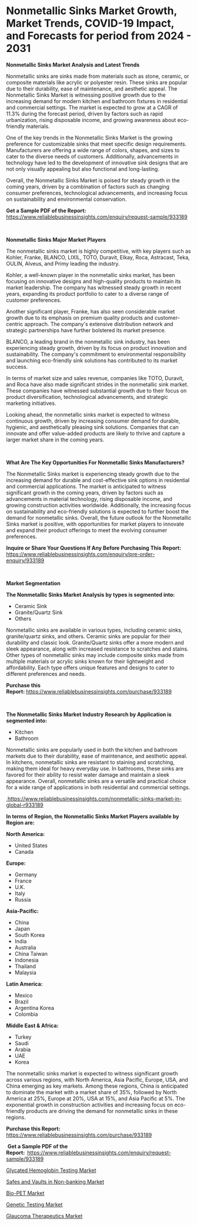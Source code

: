 <p><h1>Nonmetallic Sinks Market Growth, Market Trends, COVID-19 Impact, and Forecasts for period from 2024 - 2031</h1></p><p><strong>Nonmetallic Sinks Market Analysis and Latest Trends</strong></p>
<p><p>Nonmetallic sinks are sinks made from materials such as stone, ceramic, or composite materials like acrylic or polyester resin. These sinks are popular due to their durability, ease of maintenance, and aesthetic appeal. The Nonmetallic Sinks Market is witnessing positive growth due to the increasing demand for modern kitchen and bathroom fixtures in residential and commercial settings. The market is expected to grow at a CAGR of 11.3% during the forecast period, driven by factors such as rapid urbanization, rising disposable income, and growing awareness about eco-friendly materials.</p><p>One of the key trends in the Nonmetallic Sinks Market is the growing preference for customizable sinks that meet specific design requirements. Manufacturers are offering a wide range of colors, shapes, and sizes to cater to the diverse needs of customers. Additionally, advancements in technology have led to the development of innovative sink designs that are not only visually appealing but also functional and long-lasting.</p><p>Overall, the Nonmetallic Sinks Market is poised for steady growth in the coming years, driven by a combination of factors such as changing consumer preferences, technological advancements, and increasing focus on sustainability and environmental conservation.</p></p>
<p><strong>Get a Sample PDF of the Report:&nbsp;</strong> <a href="https://www.reliablebusinessinsights.com/enquiry/request-sample/933189">https://www.reliablebusinessinsights.com/enquiry/request-sample/933189</a></p>
<p>&nbsp;</p>
<p><strong>Nonmetallic Sinks Major Market Players</strong></p>
<p><p>The nonmetallic sinks market is highly competitive, with key players such as Kohler, Franke, BLANCO, LIXIL, TOTO, Duravit, Elkay, Roca, Astracast, Teka, OULIN, Alveus, and Primy leading the industry. </p><p>Kohler, a well-known player in the nonmetallic sinks market, has been focusing on innovative designs and high-quality products to maintain its market leadership. The company has witnessed steady growth in recent years, expanding its product portfolio to cater to a diverse range of customer preferences.</p><p>Another significant player, Franke, has also seen considerable market growth due to its emphasis on premium quality products and customer-centric approach. The company's extensive distribution network and strategic partnerships have further bolstered its market presence.</p><p>BLANCO, a leading brand in the nonmetallic sink industry, has been experiencing steady growth, driven by its focus on product innovation and sustainability. The company's commitment to environmental responsibility and launching eco-friendly sink solutions has contributed to its market success.</p><p>In terms of market size and sales revenue, companies like TOTO, Duravit, and Roca have also made significant strides in the nonmetallic sink market. These companies have witnessed substantial growth due to their focus on product diversification, technological advancements, and strategic marketing initiatives.</p><p>Looking ahead, the nonmetallic sinks market is expected to witness continuous growth, driven by increasing consumer demand for durable, hygienic, and aesthetically pleasing sink solutions. Companies that can innovate and offer value-added products are likely to thrive and capture a larger market share in the coming years.</p></p>
<p>&nbsp;</p>
<p><strong>What Are The Key Opportunities For Nonmetallic Sinks Manufacturers?</strong></p>
<p><p>The Nonmetallic Sinks market is experiencing steady growth due to the increasing demand for durable and cost-effective sink options in residential and commercial applications. The market is anticipated to witness significant growth in the coming years, driven by factors such as advancements in material technology, rising disposable income, and growing construction activities worldwide. Additionally, the increasing focus on sustainability and eco-friendly solutions is expected to further boost the demand for nonmetallic sinks. Overall, the future outlook for the Nonmetallic Sinks market is positive, with opportunities for market players to innovate and expand their product offerings to meet the evolving consumer preferences.</p></p>
<p><strong>Inquire or Share Your Questions If Any Before Purchasing This Report:</strong> <a href="https://www.reliablebusinessinsights.com/enquiry/pre-order-enquiry/933189">https://www.reliablebusinessinsights.com/enquiry/pre-order-enquiry/933189</a></p>
<p>&nbsp;</p>
<p><strong>Market Segmentation</strong></p>
<p><strong>The Nonmetallic Sinks Market Analysis by types is segmented into:</strong></p>
<p><ul><li>Ceramic Sink</li><li>Granite/Quartz Sink</li><li>Others</li></ul></p>
<p><p>Nonmetallic sinks are available in various types, including ceramic sinks, granite/quartz sinks, and others. Ceramic sinks are popular for their durability and classic look. Granite/Quartz sinks offer a more modern and sleek appearance, along with increased resistance to scratches and stains. Other types of nonmetallic sinks may include composite sinks made from multiple materials or acrylic sinks known for their lightweight and affordability. Each type offers unique features and designs to cater to different preferences and needs.</p></p>
<p><strong>Purchase this Report:&nbsp;</strong><a href="https://www.reliablebusinessinsights.com/purchase/933189">https://www.reliablebusinessinsights.com/purchase/933189</a></p>
<p>&nbsp;</p>
<p><strong>The Nonmetallic Sinks Market Industry Research by Application is segmented into:</strong></p>
<p><ul><li>Kitchen</li><li>Bathroom</li></ul></p>
<p><p>Nonmetallic sinks are popularly used in both the kitchen and bathroom markets due to their durability, ease of maintenance, and aesthetic appeal. In kitchens, nonmetallic sinks are resistant to staining and scratching, making them ideal for heavy everyday use. In bathrooms, these sinks are favored for their ability to resist water damage and maintain a sleek appearance. Overall, nonmetallic sinks are a versatile and practical choice for a wide range of applications in both residential and commercial settings.</p></p>
<p><a href="https://www.reliablebusinessinsights.com/nonmetallic-sinks-market-in-global-r933189">&nbsp;https://www.reliablebusinessinsights.com/nonmetallic-sinks-market-in-global-r933189</a></p>
<p><strong>In terms of Region, the Nonmetallic Sinks Market Players available by Region are:</strong></p>
<p>
    <p> <strong> North America: </strong>
        <ul>
            <li>United States</li>
            <li>Canada</li>
        </ul>
        </p> 
    <p> <strong> Europe: </strong>
        <ul>
            <li>Germany</li>
            <li>France</li>
            <li>U.K.</li>
            <li>Italy</li>
            <li>Russia</li>
        </ul>
        </p> 
    <p> <strong> Asia-Pacific: </strong>
        <ul>
            <li>China</li>
            <li>Japan</li>
            <li>South Korea</li>
            <li>India</li>
            <li>Australia</li>
            <li>China Taiwan</li>
            <li>Indonesia</li>
            <li>Thailand</li>
            <li>Malaysia</li>
        </ul>
        </p> 
    <p> <strong> Latin America: </strong>
        <ul>
            <li>Mexico</li>
            <li>Brazil</li>
            <li>Argentina Korea</li>
            <li>Colombia</li>
        </ul>
        </p> 
    <p> <strong> Middle East & Africa: </strong>
        <ul>
            <li>Turkey</li>
            <li>Saudi</li>
            <li>Arabia</li>
            <li>UAE</li>
            <li>Korea</li>
        </ul>
    </p>
    </p>
<p><p>The nonmetallic sinks market is expected to witness significant growth across various regions, with North America, Asia Pacific, Europe, USA, and China emerging as key markets. Among these regions, China is anticipated to dominate the market with a market share of 35%, followed by North America at 25%, Europe at 20%, USA at 15%, and Asia Pacific at 5%. The exponential growth in construction activities and increasing focus on eco-friendly products are driving the demand for nonmetallic sinks in these regions.</p></p>
<p><strong>Purchase this Report: </strong><a href="https://www.reliablebusinessinsights.com/purchase/933189">https://www.reliablebusinessinsights.com/purchase/933189</a></p>
<p>&nbsp;<strong>Get a Sample PDF of the Report:&nbsp;&nbsp;</strong><a href="https://www.reliablebusinessinsights.com/enquiry/request-sample/933189">https://www.reliablebusinessinsights.com/enquiry/request-sample/933189</a></p>
<p><strong></strong></p>
<p><p><a href="https://medium.com/@stellasauer1918/global-glycated-hemoglobin-testing-market-focus-on-application-end-use-industry-type-equipment-1d5b8c2fcf1b">Glycated Hemoglobin Testing Market</a></p><p><a href="https://github.com/wwwkeltoum/Market-Research-Report-List-4/blob/main/safes-and-vaults-in-non-banking-market.md">Safes and Vaults in Non-banking Market</a></p><p><a href="https://issuu.com/reportprime-2/docs/bio-pet-market-size-2030.pptx_fea90d8f61dcee">Bio-PET Market</a></p><p><a href="https://medium.com/@stellasauer1918/mapping-the-genetic-testing-market-trends-challenges-and-breakthroughs-2024-2031-db1f57a597aa">Genetic Testing Market</a></p><p><a href="https://medium.com/@stellasauer1918/insights-into-the-glaucoma-therapeutics-industry-market-financial-status-market-size-and-revenue-c62d1cf553c7?postPublishedType=initial">Glaucoma Therapeutics Market</a></p></p>